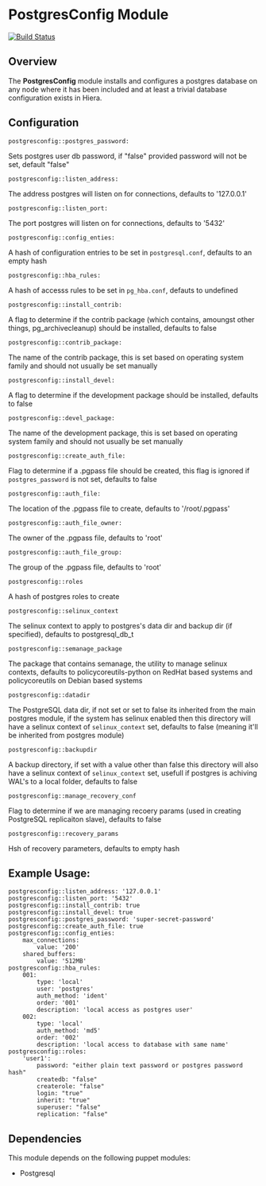 # PostgresConfig Module
[![Build Status](https://travis-ci.org/Adaptavist/puppet-postgresconfig.svg?branch=master)](https://travis-ci.org/Adaptavist/puppet-postgresconfig)
## Overview

The **PostgresConfig** module installs and configures a postgres database on any node where it has been included and at least a trivial database configuration exists in Hiera.

## Configuration

`postgresconfig::postgres_password:`

Sets postgres user db password, if "false" provided password will not be set, default "false"

`postgresconfig::listen_address:`

The address postgres will listen on for connections, defaults to '127.0.0.1'

`postgresconfig::listen_port:` 

The port postgres will listen on for connections, defaults to '5432'

`postgresconfig::config_enties:` 

A hash of configuration entries to be set in `postgresql.conf`, defaults to an empty hash

`postgresconfig::hba_rules:` 

A hash of accesss rules to be set in `pg_hba.conf`, defauts to undefined

`postgresconfig::install_contrib:`

A flag to determine if the contrib package (which contains, amoungst other things, pg_archivecleanup) should be installed, defaults to false

`postgresconfig::contrib_package:`

The name of the contrib package, this is set based on operating system family and should not usually be set manually

`postgresconfig::install_devel:`

A flag to determine if the development package should be installed, defaults to false

`postgresconfig::devel_package:`

The name of the development package, this is set based on operating system family and should not usually be set manually

`postgresconfig::create_auth_file:`

Flag to determine if a .pgpass file should be created, this flag is ignored if `postgres_password` is not set, defaults to false

`postgresconfig::auth_file:`

The location of the .pgpass file to create, defaults to '/root/.pgpass'

`postgresconfig::auth_file_owner:`

The owner of the .pgpass file, defaults to 'root'

`postgresconfig::auth_file_group:`

The group of the .pgpass file, defaults to 'root'

`postgresconfig::roles`

A hash of postgres roles to create

`postgresconfig::selinux_context`

The selinux context to apply to postgres's data dir and backup dir (if specified), defaults to postgresql_db_t

`postgresconfig::semanage_package`

The package that contains semanage, the utility to manage selinux contexts, defaults to policycoreutils-python on RedHat based systems and policycoreutils on Debian based systems

`postgresconfig::datadir`

The PostgreSQL data dir, if not set or set to false its inherited from the main postgres module, if the system has selinux enabled then this directory will have a selinux context of `selinux_context` set, defaults to false (meaning it'll be inherited from postgres module)

`postgresconfig::backupdir`

A backup directory, if set with a value other than false this directory will also have a selinux context of `selinux_context` set, usefull if postgres is achiving WAL's to a local folder, defaults to false

`postgresconfig::manage_recovery_conf`

Flag to determine if we are managing recoery params (used in creating PostgreSQL replicaiton slave), defaults to false

`postgresconfig::recovery_params`

Hsh of recovery parameters, defaults to empty hash

## Example Usage:
 
    postgresconfig::listen_address: '127.0.0.1'
    postgresconfig::listen_port: '5432'
    postgresconfig::install_contrib: true
    postgresconfig::install_devel: true
    postgresconfig::postgres_password: 'super-secret-password'
    postgresconfig::create_auth_file: true
    postgresconfig::config_enties:
        max_connections:
            value: '200'
        shared_buffers:
            value: '512MB'
    postgresconfig::hba_rules:
        001:
            type: 'local'
            user: 'postgres'
            auth_method: 'ident'
            order: '001'
            description: 'local access as postgres user'
        002:
            type: 'local'
            auth_method: 'md5'
            order: '002'
            description: 'local access to database with same name'
    postgresconfig::roles:
        'user1':
            password: "either plain text password or postgres password hash"
            createdb: "false"
            createrole: "false"
            login: "true"
            inherit: "true"
            superuser: "false"
            replication: "false"

## Dependencies

This module depends on the following puppet modules:

* Postgresql

